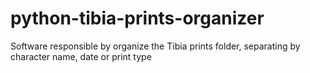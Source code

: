 # python-tibia-prints-organizer
Software responsible by organize the Tibia prints folder, separating by character name, date or print type
